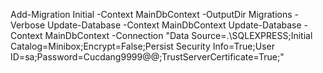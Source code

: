 ﻿﻿Add-Migration Initial -Context MainDbContext -OutputDir Migrations -Verbose
Update-Database -Context MainDbContext
Update-Database -Context MainDbContext -Connection "Data Source=.\\SQLEXPRESS;Initial Catalog=Minibox;Encrypt=False;Persist Security Info=True;User ID=sa;Password=Cucdang9999@@;TrustServerCertificate=True;"